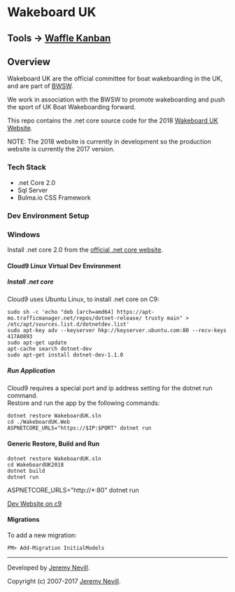 # Wakeboard UK

## Tools -> [Waffle Kanban](https://waffle.io/JeremyNevill/WakeboardUK)

## Overview

Wakeboard UK are the official committee for boat wakeboarding in the UK, and are part
of [BWSW](http://www.britishwaterski.org.uk).

We work in association with the BWSW to promote wakeboarding and push the sport of UK Boat Wakeboarding forward.

This repo contains the .net core source code for the 2018 [Wakeboard UK Website](http://www.wakeboard.co.uk).

NOTE: The 2018 website is currently in development so the production website is currently the 2017 version.



### Tech Stack

* .net Core 2.0
* Sql Server
* Bulma.io CSS Framework

### Dev Environment Setup

### Windows

Install .net core 2.0 from the [official .net core website](https://www.microsoft.com/net/download/core).

#### Cloud9 Linux Virtual Dev Environment

##### Install .net core

Cloud9 uses Ubuntu Linux, to install .net core on C9: 


```
sudo sh -c 'echo "deb [arch=amd64] https://apt-mo.trafficmanager.net/repos/dotnet-release/ trusty main" > /etc/apt/sources.list.d/dotnetdev.list'
sudo apt-key adv --keyserver hkp://keyserver.ubuntu.com:80 --recv-keys 417A0893
sudo apt-get update
apt-cache search dotnet-dev
sudo apt-get install dotnet-dev-1.1.0
```

##### Run Application

Cloud9 requires a special port and ip address setting for the dotnet run command.  
Restore and run the app by the following commands:

```
dotnet restore WakeboardUK.sln
cd ./WakeboardUK.Web
ASPNETCORE_URLS="https://$IP:$PORT" dotnet run
```

#### Generic Restore, Build and Run

```
dotnet restore WakeboardUK.sln
cd WakeboardUK2018
dotnet build
dotnet run
```

ASPNETCORE_URLS="http://*:80" dotnet run

[Dev Website on c9](https://wakeboarduk2018-jeremynevill.c9users.io/)


#### Migrations
To add a new migration:
```
PM> Add-Migration InitialModels
```

***

Developed by [Jeremy Nevill](http://www.nevill.net).

Copyright (c) 2007-2017 [Jeremy Nevill](http://www.nevill.net).

